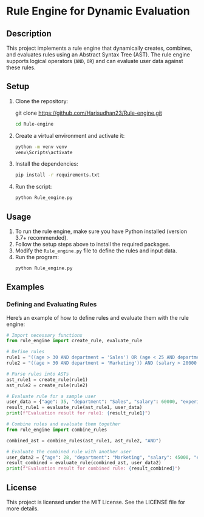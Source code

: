 # Rule Engine for Dynamic Evaluation

## Description

This project implements a rule engine that dynamically creates, combines, and evaluates rules using an Abstract Syntax Tree (AST). The rule engine supports logical operators (`AND`, `OR`) and can evaluate user data against these rules.

## Setup

1. Clone the repository:
   
    git clone https://github.com/Harisudhan23/Rule-engine.git
    ```bash
    cd Rule-engine
    ```

2. Create a virtual environment and activate it:
    ```bash
    python -m venv venv
    venv\Scripts\activate      
    ```

3. Install the dependencies:
    ```bash
    pip install -r requirements.txt
    ```

4. Run the script:
    ```bash
    python Rule_engine.py
    ```

## Usage

1. To run the rule engine, make sure you have Python installed (version 3.7+ recommended).
2. Follow the setup steps above to install the required packages.
3. Modify the `Rule_engine.py` file to define the rules and input data.
4. Run the program:
    ```bash
    python Rule_engine.py
    ```

## Examples

### Defining and Evaluating Rules

Here’s an example of how to define rules and evaluate them with the rule engine:

```python
# Import necessary functions
from rule_engine import create_rule, evaluate_rule

# Define rules
rule1 = "((age > 30 AND department = 'Sales') OR (age < 25 AND department = 'Marketing')) AND (salary > 50000 OR experience > 5)"
rule2 = "((age > 30 AND department = 'Marketing')) AND (salary > 20000 OR experience > 5)"

# Parse rules into ASTs
ast_rule1 = create_rule(rule1)
ast_rule2 = create_rule(rule2)

# Evaluate rule for a sample user
user_data = {"age": 35, "department": "Sales", "salary": 60000, "experience": 3}
result_rule1 = evaluate_rule(ast_rule1, user_data)
print(f"Evaluation result for rule1: {result_rule1}")

# Combine rules and evaluate them together
from rule_engine import combine_rules

combined_ast = combine_rules(ast_rule1, ast_rule2, "AND")

# Evaluate the combined rule with another user
user_data2 = {"age": 28, "department": "Marketing", "salary": 45000, "experience": 6}
result_combined = evaluate_rule(combined_ast, user_data2)
print(f"Evaluation result for combined rule: {result_combined}")
```
## License
   This project is licensed under the MIT License. See the LICENSE file for more details.
